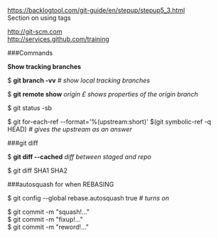https://backlogtool.com/git-guide/en/stepup/stepup5_3.html  
Section on using tags

http://git-scm.com  
http://services.github.com/training

###Commands

**Show tracking branches**  

$ <b>git branch -vv</b>  <em># show local tracking branches</em>  

$ <b>git remote show</b> <em>origin</em>  <em>£ shows properties of the origin branch</em>

$ git status -sb

$ git for-each-ref --format='%(upstream:short)' $(git symbolic-ref -q HEAD) <em># gives the upstream as an answer</em>

###git diff   

$ <b>git diff --cached</b> <em>diff between staged and repo</em>

$ git diff SHA1 SHA2

###autosquash for when REBASING

$ git config --global rebase.autosquash true   <em># turns on</em>

$ git commit -m "squash!..."  
$ git commit -m "fixup!..."    
$ git commit -m "reword!..."   

